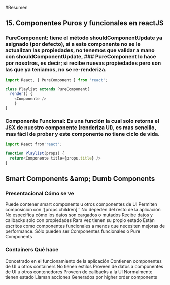 #Resumen

## 15. Componentes Puros y funcionales en reactJS
### PureComponent: tiene el método shouldComponentUpdate ya asignado (por defecto), si a este componente no se le actualizan las propiedades, no tenemos que validar a mano con shouldComponentUpdate, ### PureComponent lo hace por nosotros, es decir; si recibe nuevas propiedades pero son las que ya teniamos, no se re-renderiza.

```javascript
import React, { PureComponent } from 'react';

class Playlist extends PureComponent{
  render() {
    <Componente />
    }
}
```

### Componente Funcional: Es una función la cual solo retorna el JSX de nuestro componente (renderiza UI), es mas sencillo, mas fácil de probar y este componente no tiene ciclo de vida.

```javascript
import React from'react';

function Playlist(props) {
  return<Componente title={props.title} />
}
```



## Smart Components &amp;amp; Dumb Components
### Presentacional Cómo se ve
Puede contener smart components u otros componentes de UI
Permiten composición con `[props.children]``
No depeden del resto de la aplicación
No especifica cómo los datos son cargados o mutados
Recibe datos y callbacks solo con propiedades
Rara vez tienen su propio estado
Están escritos como componentes funcionales a menos que necesiten mejoras de performance. Sólo pueden ser Componentes funcionales o Pure Components

### Containers Qué hace
Concetrado en el funcionamiento de la aplicación
Contienen componentes de UI u otros containers
No tienen estilos
Proveen de datos a componentes de UI u otros contenedores
Proveen de callbacks a la UI
Normalmente tienen estado
Llaman acciones
Generados por higher order components


